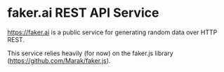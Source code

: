 # faker.ai REST API Service
https://faker.ai is a public service for generating random data over HTTP REST.

This service relies heavily (for now) on the faker.js library (https://github.com/Marak/faker.js).
